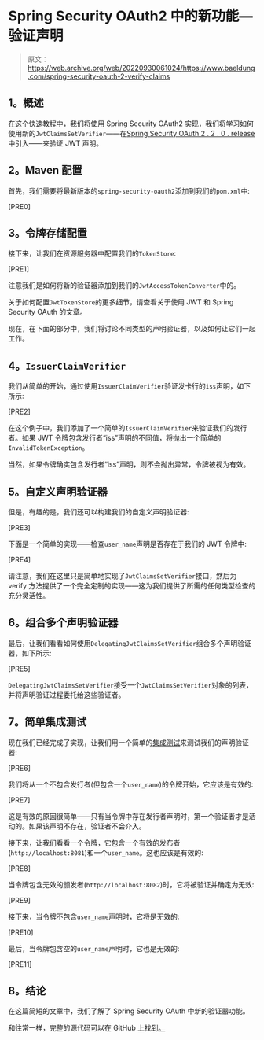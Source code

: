 # Spring Security OAuth2 中的新功能—验证声明

> 原文：<https://web.archive.org/web/20220930061024/https://www.baeldung.com/spring-security-oauth-2-verify-claims>

## **1。概述**

在这个快速教程中，我们将使用 Spring Security OAuth2 实现，我们将学习如何使用新的`JwtClaimsSetVerifier`——在[Spring Security OAuth 2 . 2 . 0 . release](https://web.archive.org/web/20220629012419/https://spring.io/blog/2017/07/28/spring-security-oauth-2-2-released)中引入——来验证 JWT 声明。

## **2。Maven 配置**

首先，我们需要将最新版本的`spring-security-oauth2`添加到我们的`pom.xml`中:

[PRE0]

## **3。令牌存储配置**

接下来，让我们在资源服务器中配置我们的`TokenStore`:

[PRE1]

注意我们是如何将新的验证器添加到我们的`JwtAccessTokenConverter`中的。

关于如何配置`JwtTokenStore`的更多细节，请查看关于使用 JWT 和 Spring Security OAuth 的文章。

现在，在下面的部分中，我们将讨论不同类型的声明验证器，以及如何让它们一起工作。

## **4。`IssuerClaimVerifier`**

我们从简单的开始，通过使用`IssuerClaimVerifier`验证发卡行的`iss`声明，如下所示:

[PRE2]

在这个例子中，我们添加了一个简单的`IssuerClaimVerifier`来验证我们的发行者。如果 JWT 令牌包含发行者“iss”声明的不同值，将抛出一个简单的`InvalidTokenException`。

当然，如果令牌确实包含发行者“iss”声明，则不会抛出异常，令牌被视为有效。

## **5。自定义声明验证器**

但是，有趣的是，我们还可以构建我们的自定义声明验证器:

[PRE3]

下面是一个简单的实现——检查`user_name`声明是否存在于我们的 JWT 令牌中:

[PRE4]

请注意，我们在这里只是简单地实现了`JwtClaimsSetVerifier`接口，然后为 verify 方法提供了一个完全定制的实现——这为我们提供了所需的任何类型检查的充分灵活性。

## **6。组合多个声明验证器**

最后，让我们看看如何使用`DelegatingJwtClaimsSetVerifier`组合多个声明验证器，如下所示:

[PRE5]

`DelegatingJwtClaimsSetVerifier`接受一个`JwtClaimsSetVerifier`对象的列表，并将声明验证过程委托给这些验证者。

## **7。简单集成测试**

现在我们已经完成了实现，让我们用一个简单的[集成测试](https://web.archive.org/web/20220629012419/https://github.com/Baeldung/spring-security-oauth/blob/master/oauth-legacy/oauth-resource-server-legacy-2/src/test/java/com/baeldung/test/JwtClaimsVerifierIntegrationTest.java)来测试我们的声明验证器:

[PRE6]

我们将从一个不包含发行者(但包含一个`user_name`)的令牌开始，它应该是有效的:

[PRE7]

这是有效的原因很简单——只有当令牌中存在发行者声明时，第一个验证者才是活动的。如果该声明不存在，验证者不会介入。

接下来，让我们看看一个令牌，它包含一个有效的发布者(`http://localhost:8081`)和一个`user_name`。这也应该是有效的:

[PRE8]

当令牌包含无效的颁发者(`http://localhost:8082`)时，它将被验证并确定为无效:

[PRE9]

接下来，当令牌不包含`user_name`声明时，它将是无效的:

[PRE10]

最后，当令牌包含空的`user_name`声明时，它也是无效的:

[PRE11]

## **8。结论**

在这篇简短的文章中，我们了解了 Spring Security OAuth 中新的验证器功能。

和往常一样，完整的源代码可以在 GitHub 上找到[。](https://web.archive.org/web/20220629012419/https://github.com/Baeldung/spring-security-oauth/tree/master/oauth-legacy)